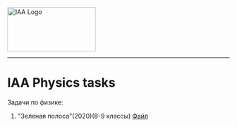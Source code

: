<head>
    <link rel="shortcut icon" href="assets/images/logo-icon.ico" type="image/x-icon">
</head>

<img src="https://iaa2005.tk/IAA_Logo.jpg" alt="IAA Logo" width="200" height="100"/>

---

# IAA Physics tasks

Задачи по физике:
 
1. "Зеленая полоса"(2020)(8-9 классы) [Файл](https://iaa2005.tk/tasks/Зеленая%20полоса.pdf)
